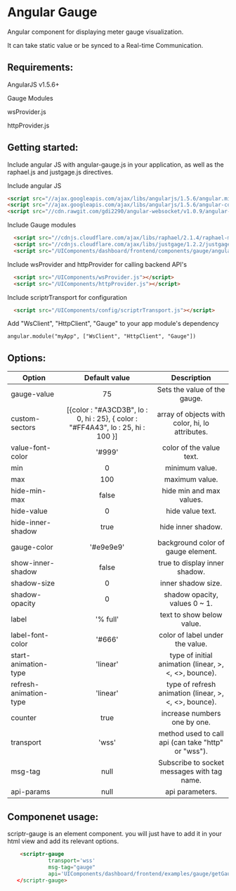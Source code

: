 # Angular Gauge 
 
  Angular component for displaying meter gauge visualization.
  
  It can take static value or be synced to a Real-time Communication. 

## Requirements:
  
  AngularJS v1.5.6+
  
  Gauge Modules
  
  wsProvider.js
  
  httpProvider.js
  
## Getting started:

  Include angular JS with angular-gauge.js in your application, as well as the raphael.js and justgage.js directives.

  Include angular JS
  
  ```html
  <script src="//ajax.googleapis.com/ajax/libs/angularjs/1.5.6/angular.min.js"></script>
  <script src="//ajax.googleapis.com/ajax/libs/angularjs/1.5.6/angular-cookies.js"></script>
  <script src="//cdn.rawgit.com/gdi2290/angular-websocket/v1.0.9/angular-websocket.min.js"></script>
  ```
  Include Gauge modules
   
  ```html
    <script src="//cdnjs.cloudflare.com/ajax/libs/raphael/2.1.4/raphael-min.js"></script>
    <script src="//cdnjs.cloudflare.com/ajax/libs/justgage/1.2.2/justgage.min.js"></script>
    <script src="/UIComponents/dashboard/frontend/components/gauge/angular.gauge.min.js"></script>
  ```
  
  Include wsProvider and httpProvider for calling backend API's
  
  ```html
    <script src="/UIComponents/wsProvider.js"></script>
    <script src="/UIComponents/httpProvider.js"></script>
  ```
  
  Include scriptrTransport for configuration
  
  ```html
    <script src="/UIComponents/config/scriptrTransport.js"></script>
  ```
  
  Add "WsClient", "HttpClient", "Gauge" to your app module's dependency
  
  ```
  angular.module("myApp", ["WsClient", "HttpClient", "Gauge"])
  ```
  
## Options:

| Option        | Default value   | Description   |
| ------------- |:-------------:|:-------------:|
  gauge-value     | 75	 | Sets the value of the gauge.
  custom-sectors  | [{color : "#A3CD3B", lo : 0, hi : 25}, { color : "#FF4A43", lo : 25, hi : 100 }] | array of objects with color, hi, lo attributes.
  value-font-color     | '#999'	 | color of the value text.
  min       | 0    | 	minimum value.		
  max       | 100    | 	maximum value.	
  hide-min-max       | false    | 	hide min and max values.	
  hide-value       | 0    | 	hide value text.	
  hide-inner-shadow       | true    | 	hide inner shadow.	
  gauge-color       | '#e9e9e9'    | 	background color of gauge element.	
  show-inner-shadow       | false    | 	true to display inner shadow.	
  shadow-size       | 0    | 	 inner shadow size.	
  shadow-opacity       | 0    | 	shadow opacity, values 0 ~ 1.	
  label       | '% full'    | 	 text to show below value.	
  label-font-color       | '#666'    | 	 color of label under the value.	
  start-animation-type       | 'linear'    | 	 type of initial animation (linear, >, <, <>, bounce).	
  refresh-animation-type      | 'linear'    | 	 type of refresh animation (linear, >, <, <>, bounce).	
  counter      | true    | 	 increase numbers one by one.
  transport |  'wss'     | 	method used to call api (can take "http" or "wss").	 
  msg-tag   | null      | 	Subscribe to socket messages with tag name.		     
  api-params  | null      | 	api parameters.  					
  
  
## Componenet usage:

scriptr-gauge is an element component. you will just have to add it in your html view and add its relevant options.

 ```html
     <scriptr-gauge 
              transport='wss' 
              msg-tag="gauge" 
              api='UIComponents/dashboard/frontend/examples/gauge/getGaugeVal'
    </scriptr-gauge>
  ```
